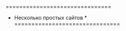 ===============================<br />
*  Несколько простых сайтов   *<br />
===============================<br />
